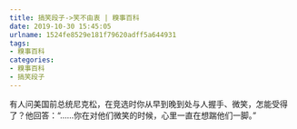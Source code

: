 ```yaml
---
title: 搞笑段子->笑不由衷 | 糗事百科
date: 2019-10-30 15:45:05
urlname: 1524fe8529e181f79620adff5a644931
tags: 
- 糗事百科
categories:
- 糗事百科
- 搞笑段子
---
```

有人问美国前总统尼克松，在竞选时你从早到晚到处与人握手、微笑，怎能受得了？他回答：“……你在对他们微笑的时候，心里一直在想踹他们一脚。”


